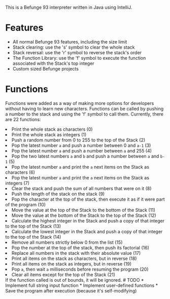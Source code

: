 This is a Befunge 93 interpreter written in Java using IntelliJ. 
# Features
  * All normal Befunge 93 features, including the size limit
  * Stack clearing: use the 's' symbol to clear the whole stack
  * Stack reversal: use the 'r' symbol to reverse the stack's order
  * The Function Library: use the 'f' symbol to execute the function associated with the Stack's top integer
  * Custom sized Befunge projects
# Functions
Functions were added as a way of making more options for developers without having to learn new characters. Functions can be called by pushing a number to the stack and using the 'f' symbol to call them.
Currently, there are 22 functions:
  <li>Print the whole stack as characters (0)</li>
  <li>Print the whole stack as integers (1)</li>
  <li>Push a random number from 0 to 255 to the top of the Stack (2)</li>
  <li>Pop the latest number <code>a</code> and push a number between 0 and <code>a-1</code> (3)</li>
  <li>Pop the latest number <code>a</code> and push a number between <code>a</code> and 255 (4)</li>
  <li>Pop the two latest numbers <code>a</code> and <code>b</code> and push a number between <code>a</code> and <code>b-1</code> (5)</li>
  <li>Pop the latest number <code>a</code> and print the <code>a</code> next items on the Stack as characters (6)</li>
  <li>Pop the latest number <code>a</code> and print the <code>a</code> next items on the Stack as integers (7)</li>
  <li>Clear the stack and push the sum of all numbers that were on it (8) </li>
  <li>Push the length of the stack on the stack (9)</li>
  <li>Pop the character at the top of the stack, then execute it as if it were part of the program (10)</li>
  <li>Move the value at the top of the Stack to the bottom of the Stack (11)</li>
  <li>Move the value at the bottom of the Stack to the top of the Stack (12)</li>
  <li>Calculate the highest integer in the Stack and push a copy of that integer to the top of the Stack (13)</li>
  <li>Calculate the lowest integer in the Stack and push a copy of that integer to the top of the Stack (14)</li>
  <li>Remove all numbers strictly below 0 from the list (15)</li>
  <li>Pop the number at the top of the stack, then push its factorial (16)</li>
  <li>Replace all numbers in the stack with their absolute value (17)</li>
  <li>Print all items on the stack as characters, but in reverse (18)</li>
  <li>Print all items on the stack as integers, but in reverse (19)</li>
  <li>Pop <code>a</code>, then wait <code>a</code> milliseconds before resuming the program (20)</li>
  <li>Clear all items except for the top of the Stack (21)</li>
If the function called is out of bounds, it will be ignored.
# TODO
* Implement full string input function
* Implement user-defined functions
* Save the program after execution (because it's self-modifying)